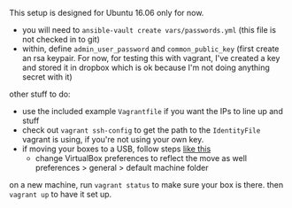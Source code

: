 This setup is designed for Ubuntu 16.06 only for now.

- you will need to `ansible-vault create vars/passwords.yml` (this file is not checked in to git)
- within, define `admin_user_password` and `common_public_key` (first create an rsa keypair. For now, for testing this with vagrant, I've created a key and stored it in dropbox which is ok because I'm not doing anything secret with it)

other stuff to do:

- use the included example `Vagrantfile` if you want the IPs to line up and stuff
- check out `vagrant ssh-config` to get the path to the `IdentityFile` vagrant is using, if you're not using your own key.
- if moving your boxes to a USB, follow steps [like this](https://emptysqua.re/blog/moving-virtualbox-and-vagrant-to-an-external-drive/)
    - change VirtualBox preferences to reflect the move as well preferences > general > default machine folder

on a new machine, run `vagrant status` to make sure your box is there. then `vagrant up` to have it set up.
